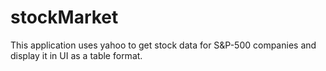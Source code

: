 # stockMarket
 This application uses yahoo to get stock data for S&P-500 companies and display it in UI as a table format.

